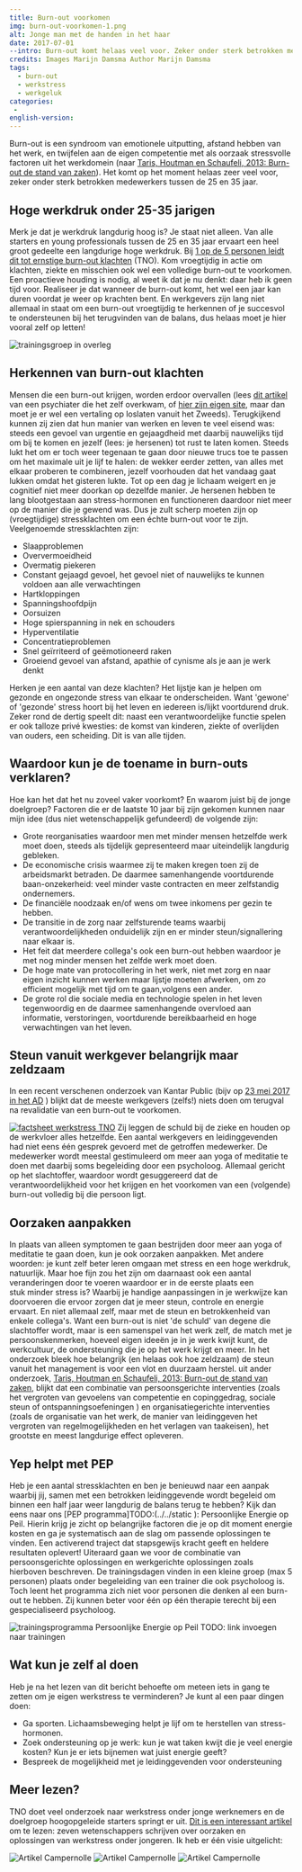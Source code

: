 ```yaml
---
title: Burn-out voorkomen
img: burn-out-voorkomen-1.png
alt: Jonge man met de handen in het haar
date: 2017-07-01
--intro: Burn-out komt helaas veel voor. Zeker onder sterk betrokken medewerkers tussen de 25 en 35 jaar. 
credits: Images Marijn Damsma Author Marijn Damsma
tags: 
  - burn-out
  - werkstress
  - werkgeluk
categories:
 - 
english-version: 
---
```


Burn-out is een syndroom van emotionele uitputting, afstand hebben van het werk, en twijfelen aan de eigen competentie met als oorzaak stressvolle factoren uit het werkdomein (naar [Taris, Houtman en Schaufeli, 2013: Burn-out de stand van zaken](https://lirias.kuleuven.be/bitstream/123456789/526881/3/Burnout_de_stand_van_zaken.pdf)). Het komt op het moment helaas zeer veel voor, zeker onder sterk betrokken medewerkers tussen de 25 en 35 jaar.

## Hoge werkdruk onder 25-35 jarigen

Merk je dat je werkdruk langdurig hoog is? Je staat niet alleen. Van alle starters en young professionals tussen de 25 en 35 jaar ervaart een heel groot gedeelte een langdurige hoge werkdruk. Bij [1 op de 5 personen leidt dit tot ernstige burn-out klachten](http://www.monitorarbeid.tno.nl/publicaties/factsheet-werkstress) (TNO). Kom vroegtijdig in actie om klachten, ziekte en misschien ook wel een volledige burn-out te voorkomen. Een proactieve houding is nodig, al weet ik dat je nu denkt: daar heb ik geen tijd voor. Realiseer je dat wanneer de burn-out komt, het wel een jaar kan duren voordat je weer op krachten bent. En werkgevers zijn lang niet allemaal in staat om een burn-out vroegtijdig te herkennen of je succesvol te ondersteunen bij het terugvinden van de balans, dus helaas moet je hier vooral zelf op letten! 

![trainingsgroep in overleg](./burn-out-voorkomen-2.png)

## Herkennen van burn-out klachten

Mensen die een burn-out krijgen, worden erdoor overvallen (lees [dit artikel](http://nl.newsner.com/gezinsleven/vergeet-nooit-als-iemand-waarvan-houdt-burn-out/) van een psychiater die het zelf overkwam, of [hier zijn eigen site](http://niklasnygren.se/), maar dan moet je er wel een vertaling op loslaten vanuit het Zweeds). Terugkijkend kunnen zij zien dat hun manier van werken en leven te veel eisend was: steeds een gevoel van urgentie en gejaagdheid met daarbij nauwelijks tijd om bij te komen en jezelf (lees: je hersenen) tot rust te laten komen. Steeds lukt het om er toch weer tegenaan te gaan door nieuwe trucs toe te passen om het maximale uit je lijf te halen: de wekker eerder zetten, van alles met elkaar proberen te combineren, jezelf voorhouden dat het vandaag gaat lukken omdat het gisteren lukte. Tot op een dag je lichaam weigert en je cognitief niet meer doorkan op dezelfde manier. Je hersenen hebben te lang blootgestaan aan stress-hormonen en functioneren daardoor niet meer op de manier die je gewend was. Dus je zult scherp moeten zijn op (vroegtijdige) stressklachten om een échte burn-out voor te zijn. Veelgenoemde stressklachten zijn:

* Slaapproblemen
* Oververmoeidheid
* Overmatig piekeren
* Constant gejaagd gevoel, het gevoel niet of nauwelijks te kunnen voldoen aan alle verwachtingen
* Hartkloppingen
* Spanningshoofdpijn
* Oorsuizen
* Hoge spierspanning in nek en schouders
* Hyperventilatie
* Concentratieproblemen
* Snel geïrriteerd of geëmotioneerd raken
* Groeiend gevoel van afstand, apathie of cynisme als je aan je werk denkt

Herken je een aantal van deze klachten? Het lijstje kan je helpen om gezonde en ongezonde stress van elkaar te onderscheiden. Want 'gewone' of 'gezonde' stress hoort bij het leven en iedereen is/lijkt voortdurend druk. Zeker rond de dertig speelt dit: naast een verantwoordelijke functie spelen er ook talloze privé kwesties: de komst van kinderen, ziekte of overlijden van ouders, een scheiding. Dit is van alle tijden.

## Waardoor kun je de toename in burn-outs verklaren?

Hoe kan het dat het nu zoveel vaker voorkomt? En waarom juist bij de jonge doelgroep? Factoren die er de laatste 10 jaar bij zijn gekomen kunnen naar mijn idee (dus niet wetenschappelijk gefundeerd) de volgende zijn:

* Grote reorganisaties waardoor men met minder mensen hetzelfde werk moet doen, steeds als tijdelijk gepresenteerd maar uiteindelijk langdurig gebleken.
* De economische crisis waarmee zij te maken kregen toen zij de arbeidsmarkt betraden. De daarmee samenhangende voortdurende baan-onzekerheid: veel minder vaste contracten en meer zelfstandig ondernemers.
* De financiële noodzaak en/of wens om twee inkomens per gezin te hebben.
* De transitie in de zorg naar zelfsturende teams waarbij verantwoordelijkheden onduidelijk zijn en er minder steun/signallering naar elkaar is.
* Het feit dat meerdere collega's ook een burn-out hebben waardoor je met nog minder mensen het zelfde werk moet doen.
* De hoge mate van protocollering in het werk, niet met zorg en naar eigen inzicht kunnen werken maar lijstje moeten afwerken, om zo efficient mogelijk met tijd om te gaan,volgens een ander.
* De grote rol die sociale media en technologie spelen in het leven tegenwoordig en de daarmee samenhangende overvloed aan informatie, verstoringen, voortdurende bereikbaarheid en hoge verwachtingen van het leven.

## Steun vanuit werkgever belangrijk maar zeldzaam

In een recent verschenen onderzoek van Kantar Public (bijv op [23 mei 2017 in het AD](http://www.ad.nl/binnenland/werkgever-leert-niets-van-burn-out~ab7e4ee8/) ) blijkt dat de meeste werkgevers (zelfs!) niets doen om terugval na revalidatie van een burn-out te voorkomen. 

[![factsheet werkstress TNO](./burn-out-voorkomen-3.png)](http://www.monitorarbeid.tno.nl/publicaties/factsheet-werkstress)
Zij leggen de schuld bij de zieke en houden op de werkvloer alles hetzelfde. Een aantal werkgevers en leidinggevenden had niet eens één gesprek gevoerd met de getroffen medewerker. De medewerker wordt meestal gestimuleerd om meer aan yoga of meditatie te doen met daarbij soms begeleiding door een psycholoog. Allemaal gericht op het slachtoffer, waardoor wordt gesuggereerd dat de verantwoordelijkheid voor het krijgen en het voorkomen van een (volgende) burn-out volledig bij die persoon ligt.

## Oorzaken aanpakken

In plaats van alleen symptomen te gaan bestrijden door meer aan yoga of meditatie te gaan doen, kun je ook oorzaken aanpakken. Met andere woorden: je kunt zelf beter leren omgaan met stress en een hoge werkdruk, natuurlijk. Maar hoe fijn zou het zijn om daarnaast ook een aantal veranderingen door te voeren waardoor er in de eerste plaats een stuk minder stress is? Waarbij je handige aanpassingen in je werkwijze kan doorvoeren die ervoor zorgen dat je meer steun, controle en energie ervaart. En niet allemaal zelf, maar met de steun en betrokkenheid van enkele collega's. Want een burn-out is niet 'de schuld' van degene die slachtoffer wordt, maar is een samenspel van het werk zelf, de match met je persoonskenmerken, hoeveel eigen ideeën je in je werk kwijt kunt, de werkcultuur, de ondersteuning die je op het werk krijgt en meer. In het onderzoek bleek hoe belangrijk (en helaas ook hoe zeldzaam) de steun vanuit het management is voor een vlot en duurzaam herstel. uit ander onderzoek, [Taris, Houtman en Schaufeli, 2013: Burn-out de stand van zaken](https://lirias.kuleuven.be/bitstream/123456789/526881/3/Burnout_de_stand_van_zaken.pdf), blijkt dat een combinatie van persoonsgerichte interventies (zoals het vergroten van gevoelens van competentie en copinggedrag, sociale steun of ontspanningsoefeningen ) en organisatiegerichte interventies (zoals de organisatie van het werk, de manier van leidinggeven het vergroten van regelmogelijkheden en het verlagen van taakeisen), het grootste en meest langdurige effect opleveren.

## Yep helpt met PEP

Heb je een aantal stressklachten en ben je benieuwd naar een aanpak waarbij jij, samen met een betrokken leidinggevende wordt begeleid om binnen een half jaar weer langdurig de balans terug te hebben? Kijk dan eens naar ons [PEP programma]TODO:(../../static ): Persoonlijke Energie op Peil. Hierin krijg je zicht op belangrijke factoren die je op dit moment energie kosten en ga je systematisch aan de slag om passende oplossingen te vinden. Een activerend traject dat stapsgewijs kracht geeft en heldere resultaten oplevert! Uiteraard gaan we voor de combinatie van persoonsgerichte oplossingen en werkgerichte oplossingen zoals hierboven beschreven. De trainingsdagen vinden in een kleine groep (max 5 personen) plaats onder begeleiding van een trainer die ook psycholoog is. Toch leent het programma zich niet voor personen die denken al een burn-out te hebben. Zij kunnen beter voor één op één therapie terecht bij een gespecialiseerd psycholoog. 

![trainingsprogramma Persoonlijke Energie op Peil](./burn-out-voorkomen-4.png) TODO: link invoegen naar trainingen

## Wat kun je zelf al doen

Heb je na het lezen van dit bericht behoefte om meteen iets in gang te zetten om je eigen werkstress te verminderen? Je kunt al een paar dingen doen:

* Ga sporten. Lichaamsbeweging helpt je lijf om te herstellen van stress-hormonen.
* Zoek ondersteuning op je werk: kun je wat taken kwijt die je veel energie kosten? Kun je er iets bijnemen wat juist energie geeft?
* Bespreek de mogelijkheid met je leidinggevenden voor ondersteuning

## Meer lezen?

TNO doet veel onderzoek naar werkstress onder jonge werknemers en de doelgroep hoogopgeleide starters springt er uit. [Dit is een interessant artikel](http://www.duurzameinzetbaarheid.nl/62100/151117_jongerenenwerkstress.pdf?v=0) om te lezen: zeven wetenschappers schrijven over oorzaken en oplossingen van werkstress onder jongeren. Ik heb er één visie uitgelicht: 

![Artikel Campernolle](./burn-out-voorkomen-5.png) ![Artikel Campernolle](./burn-out-voorkomen-6.png) ![Artikel Campernolle](./burn-out-voorkomen-7.png)